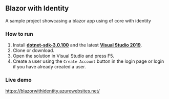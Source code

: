 ## Blazor with Identity

A sample project showcasing a blazor app using ef core with identity

### How to run
1. Install [**dotnet-sdk-3.0.100**](https://dotnet.microsoft.com/download/dotnet-core/3.0) and the latest [**Visual Studio 2019**](https://visualstudio.microsoft.com/vs/).
2. Clone or download.
3. Open the solution in Visual Studio and press F5.
4. Create a user using the `Create Account` button in the login page or login if you have already created a user.

### Live demo
https://blazorwithidentity.azurewebsites.net/
